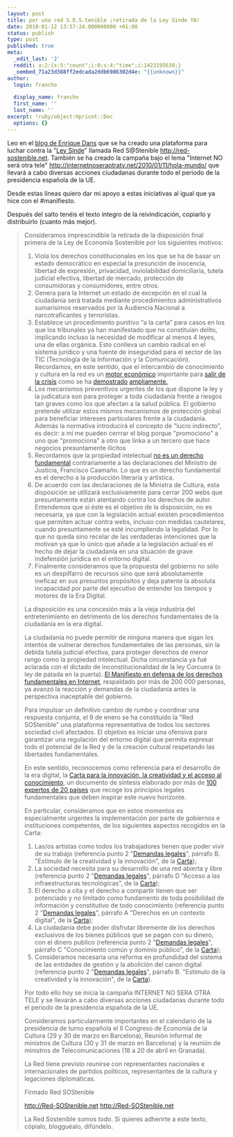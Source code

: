 ```yaml
---
layout: post
title: por una red S.O.S.tenible ¡retirada de la Ley Sinde YA!
date: 2010-01-12 13:57:24.000000000 +01:00
status: publish
type: post
published: true
meta:
  _edit_last: '2'
  reddit: a:2:{s:5:"count";i:0;s:4:"time";i:1423195630;}
  _oembed_71a23d388ff2edcada2ddb6986302d4e: "{{unknown}}"
author:
  login: francho

  display_name: francho
  first_name: ''
  last_name: ''
excerpt: !ruby/object:Hpricot::Doc
  options: {}
---
```

Leo en el [blog de Enrique Dans](http://www.enriquedans.com/2010/01/a-partir-de-hoy-red-y-libertad.html) que se ha creado una plataforma para luchar contra la "[Ley Sinde](http://www.makarras.org/2010/01/09/la-ley-sinde-para-torpes-y-periodistas-que-se-la-tragan-dobla/)" llamada Red S@Stenible http://red-sostenible.net. También se ha creado la campaña bajo el lema "Internet NO será otra tele" http://internetnoseraotratv.net/2010/01/11/hola-mundo/ que llevará a cabo diversas acciones ciudadanas durante todo el periodo de la presidencia española de la UE.

Desde estas líneas quiero dar mi apoyo a estas iniciativas al igual que ya hice con el #manifiesto.

Después del salto tenéis el texto íntegro de la reivindicación, copiarlo y distribuirlo (cuanto más mejor).

> Consideramos imprescindible la retirada de la disposición final primera de la Ley de Economía Sostenible por los siguientes motivos:
>
> 1.  Viola los derechos constitucionales en los que se ha de basar un estado democrático en especial la presunción de inocencia, libertad de expresión, privacidad, inviolabilidad domiciliaria, tutela judicial efectiva, libertad de mercado, protección de consumidoras y consumidores, entre otros.
> 2.  Genera para la Internet un estado de excepción en el cual la ciudadanía será tratada mediante procedimientos administrativos sumarísimos reservados por la Audiencia Nacional a narcotraficantes y terroristas.
> 3.  Establece un procedimiento punitivo “a la carta” para casos en los que los tribunales ya han manifestado que no constituían delito, implicando incluso la necesidad de modificar al menos 4 leyes, una de ellas orgánica. Esto conlleva un cambio radical en el sistema jurídico y una fuente de inseguridad para el sector de las TIC (Tecnología de la Información y la Comunicación). Recordamos, en este sentido, que el intercambio de conocimiento y cultura en la red es un [motor económico](http://noticias.lainformacion.com/economia-negocios-y-finanzas/redes/los-usuarios-que-descargan-archivos-p2p-gastan-mas-dinero_Fo58z3eGxWsRG0NKpjhCE7/) importante para [salir de la crisis](http://noticias.lainformacion.com/arte-cultura-y-espectaculos/cine/el-cine-espanol-cerrara-con-cifras-record-a-pesar-de-internet_uVFrhCBCXhYPTF51YCG3a7/) como se ha [demostrado](http://www.theinquirer.es/2009/11/17/lo-que-las-discograficas-ocultan.html) [ampliamente.](http://www.elmundo.es/elmundo/2009/11/20/cultura/1258739927.html)
> 4.  [](http://www.elmundo.es/elmundo/2009/11/20/cultura/1258739927.html)Los mecanismos preventivos urgentes de los que dispone la ley y la judicatura son para proteger a toda ciudadanía frente a riesgos tan graves como los que afectan a la salud pública. El gobierno pretende utilizar estos mismos mecanismos de protección global para beneficiar intereses particulares frente a la ciudadanía. Además la normativa introducirá el concepto de "lucro indirecto", es decir: a mí me pueden cerrrar el blog porque "promociono" a uno que "promociona" a otro que linka a un tercero que hace negocios presuntamente ilícitos
> 5.  Recordamos que la propiedad intelectual [no es un derecho fundamental](http://derechoynormas.blogspot.com/2010/01/la-ley-de-ejecucion-por-la-sospecha.html) contrariamente a las declaraciones del Ministro de Justicia, Francisco Caamaño. Lo que es un derecho fundamental es el derecho a la producción literaria y artística.
> 6.  De acuerdo con las declaraciones de la Ministra de Cultura, esta disposición se utilizará exclusivamente para cerrar 200 webs que presuntamente están atentando contra los derechos de autor. Entendemos que si éste es el objetivo de la disposición, no es necesaria, ya que con la legislación actual existen procedimientos que permiten actuar contra webs, incluso con medidas cautelares, cuando presuntamente se esté incumpliendo la legalidad. Por lo que no queda sino recelar de las verdaderas intenciones que la motivan ya que lo único que añade a la legislación actual es el hecho de dejar la ciudadanía en una situación de grave indefensión jurídica en el entorno digital.
> 7.  Finalmente consideramos que la propuesta del gobierno no sólo es un despilfarro de recursos sino que será absolutamente ineficaz en sus presuntos propósitos y deja patente la absoluta incapacidad por parte del ejecutivo de entender los tiempos y motores de la Era Digital.
>
> La disposición es una concesión más a la vieja industria del entretenimiento en detrimento de los derechos fundamentales de la ciudadanía en la era digital.
>
> La ciudadanía no puede permitir de ninguna manera que sigan los intentos de vulnerar derechos fundamentales de las personas, sin la debida tutela judicial efectiva, para proteger derechos de menor rango como la propiedad intelectual. Dicha circunstancia ya fué aclarada con el dictado de inconstitucionalidad de la ley Corcuera (o ley de patada en la puerta). [El Manifiesto en defensa de los derechos fundamentales en Internet](http://www.facebook.com/group.php?gid=186879394498), respaldado por más de 200 000 personas, ya avanzó la reacción y demandas de la ciudadanía antes la perspectiva inaceptable del gobierno.
>
> Para impulsar un definitivo cambio de rumbo y coordinar una respuesta conjunta, el 9 de enero se ha constituido la "Red SOStenible" una plataforma representativa de todos los sectores sociedad civil afectados. El objetivo es iniciar una ofensiva para garantizar una regulación del entorno digital que permita expresar todo el potencial de la Red y de la creación cultural respetando las libertades fundamentales.
>
> En este sentido, reconocemos como referencia para el desarrollo de la era digital, la [Carta para la innovación, la creatividad y el acceso al conocimiento](http://fcforum.net/es/), un documento de síntesis elaborado por más de [100 expertos de 20 países](http://fcforum.net/es/charter_extended#signatories) que recoge los principios legales fundamentales que deben inspirar este nuevo horizonte.
>
> En particular, consideramos que en estos momentos es especialmente urgentes la implementación por parte de gobiernos e instituciones competentes, de los siguientes aspectos recogidos en la Carta:
>
> 1.  Las/os artistas como todos los trabajadores tienen que poder vivir de su trabajo (referencia punto 2 "[Demandas legales](http://fcforum.net/es/charter_extended#legal)", párrafo B. "Estímulo de la creatividad y la innovación", de la [Carta](http://fcforum.net/es/charter_extended));
> 2.  La sociedad necesita para su desarrollo de una red abierta y libre (referencia punto 2 "[Demandas legales](http://fcforum.net/es/charter_extended#legal)", párrafo D "Acceso a las infraestructuras tecnológicas", de la [Carta](http://fcforum.net/es/charter_extended));
> 3.  El derecho a cita y el derecho a compartir tienen que ser potenciado y no limitado como fundamento de toda posibilidad de información y constitutivo de todo conocimiento (referencia punto 2 "[Demandas legales](http://fcforum.net/es/charter_extended#legal)", párrafo A "Derechos en un contexto digital", de la [Carta](http://fcforum.net/es/charter_extended));
> 4.  La ciudadanía debe poder disfrutar libremente de los derechos exclusivos de los bienes públicos que se pagan con su dinero, con el dinero publico (referencia punto 2 "[Demandas legales](http://fcforum.net/es/charter_extended#legal)", párrafo C "Conocimiento común y dominio público", de la [Carta](http://fcforum.net/es/charter_extended));
> 5.  Consideramos necesaria una reforma en profundidad del sistema de las entidades de gestión y la abolición del canon digital (referencia punto 2 "[Demandas legales](http://fcforum.net/es/charter_extended#legal)", párrafo B. "Estímulo de la creatividad y la innovación", de la [Carta](http://fcforum.net/es/charter_extended)).
>
> Por todo ello hoy se inicia la campaña INTERNET NO SERA OTRA TELE y se llevarán a cabo diversas acciones ciudadanas durante todo el periodo de la presidencia española de la UE.
>
> Consideramos particularmente importantes en el calendario de la presidencia de turno española el II Congreso de Economía de la Cultura (29 y 30 de marzo en Barcelona), Reunión Informal de ministros de Cultura (30 y 31 de marzo en Barcelona) y la reunión de ministros de Telecomunicaciones (18 a 20 de abril en Granada).
>
> La Red tiene previsto reunirse con representantes nacionales e internacionales de partidos políticos, representantes de la cultura y legaciones diplomáticas.
>
> Firmado Red SOStenible
>
> http://Red-SOStenible.net http://Red-SOStenible.net
>
> La Red Sostenible somos todo. Si quieres adherirte a este texto, cópialo, blogguéalo, difúndelo.
